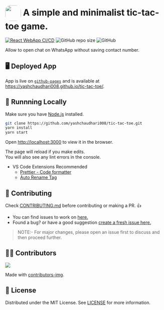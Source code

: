 # <img align="center" width="50" style="border-radius:1rem" height="50" src="public/icons/manifest-icon-192.maskable.png" /> A simple and minimalist tic-tac-toe game.

[![React WebApp CI/CD](https://github.com/yashchaudhari008/tic-tac-toe/actions/workflows/node.js.yml/badge.svg)](https://github.com/yashchaudhari008/tic-tac-toe/actions/workflows/node.js.yml)
![GitHub repo size](https://img.shields.io/github/repo-size/yashchaudhari008/tic-tac-toe)
![GitHub](https://img.shields.io/github/license/yashchaudhari008/tic-tac-toe)

Allow to open chat on WhatsApp without saving contact number.

## 🖥 Deployed App

App is live on [`github-pages`](https://pages.github.com/) and is available at <https://yashchaudhari008.github.io/tic-tac-toe/>.

## 🏃‍ Runnning Locally

Make sure you have [Node.js](http://nodejs.org/) installed.

```sh
git clone https://github.com/yashchaudhari008/tic-tac-toe.git
yarn install
yarn start
```

Open [http://localhost:3000](http://localhost:3000) to view it in the browser.

The page will reload if you make edits.\
You will also see any lint errors in the console.

- VS Code Extensions Recommended
  - [Prettier - Code formatter](https://marketplace.visualstudio.com/items?itemName=esbenp.prettier-vscode)
  - [Auto Rename Tag](https://marketplace.visualstudio.com/items?itemName=formulahendry.auto-rename-tag)

## 🤝 Contributing

Check [CONTRIBUTING.md](CONTRIBUTING.md) before contributing or making a PR. 👍

- You can find issues to work on [here.](https://github.com/yashchaudhari008/tic-tac-toe/issues)
- Found a bug? or have a good suggestion [create a fresh issue here.](https://github.com/yashchaudhari008/tic-tac-toe/issues/new)

> NOTE:- For major changes, please open an issue first to discuss and then proceed further.

## 💁‍♂️ Contributors

<a href="https://github.com/yashchaudhari008/tic-tac-toe/graphs/contributors">
  <img src="https://contrib.rocks/image?repo=yashchaudhari008/tic-tac-toe" />
</a>

Made with [contributors-img](https://contrib.rocks).

## 📃 License

Distributed under the MIT License. See [LICENSE](LICENSE) for more information.
